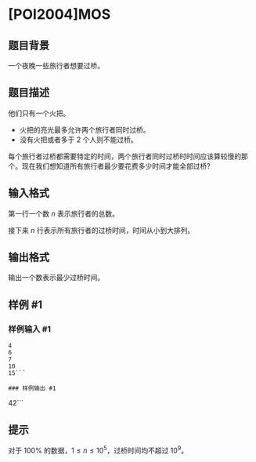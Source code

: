 # [POI2004]MOS

## 题目背景

一个夜晚一些旅行者想要过桥。

## 题目描述

他们只有一个火把。
- 火把的亮光最多允许两个旅行者同时过桥。
- 没有火把或者多于 $2$ 个人则不能过桥。

每个旅行者过桥都需要特定的时间，两个旅行者同时过桥时时间应该算较慢的那个。现在我们想知道所有旅行者最少要花费多少时间才能全部过桥?

## 输入格式

第一行一个数 $n$ 表示旅行者的总数。

接下来 $n$ 行表示所有旅行者的过桥时间，时间从小到大排列。

## 输出格式

输出一个数表示最少过桥时间。

## 样例 #1

### 样例输入 #1
```
4
6
7
10
15```

### 样例输出 #1

```
42```

## 提示

对于 $100\%$ 的数据，$1\le n\le10^5$，过桥时间均不超过 $10^9$。
